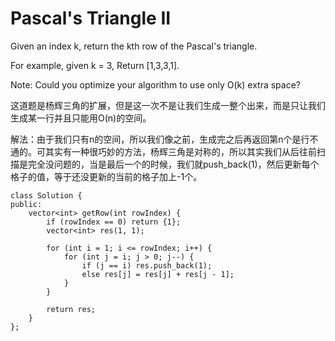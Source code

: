 Pascal's Triangle II
==================
Given an index k, return the kth row of the Pascal's triangle.

For example, given k = 3,
Return [1,3,3,1].

Note:
Could you optimize your algorithm to use only O(k) extra space?

这道题是杨辉三角的扩展，但是这一次不是让我们生成一整个出来，而是只让我们生成某一行并且只能用O(n)的空间。

解法：由于我们只有n的空间，所以我们像之前，生成完之后再返回第n个是行不通的。可其实有一种很巧妙的方法，杨辉三角是对称的，所以其实我们从后往前扫描是完全没问题的，当是最后一个的时候，我们就push_back(1)，然后更新每个格子的值，等于还没更新的当前的格子加上-1个。

```
class Solution {
public:
    vector<int> getRow(int rowIndex) {
        if (rowIndex == 0) return {1};
        vector<int> res(1, 1);

        for (int i = 1; i <= rowIndex; i++) {
            for (int j = i; j > 0; j--) {
                if (j == i) res.push_back(1);
                else res[j] = res[j] + res[j - 1];
            }
        }

        return res;
    }
};
```
